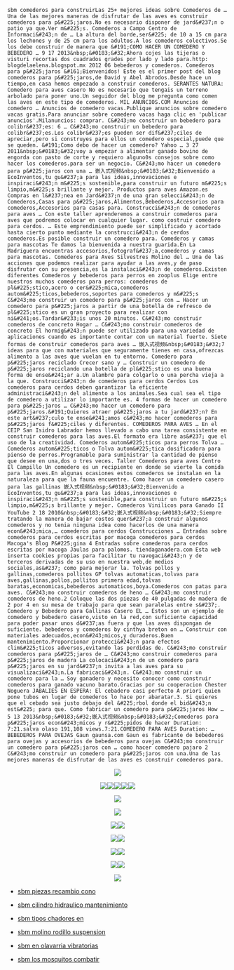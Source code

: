 
```
sbm comederos para construirLas 25+ mejores ideas sobre Comederos de … Una de las mejores maneras de disfrutar de las aves es construir comederos para p&#225;jaros.No es necesario disponer de jard&#237;n o patio ya que.Ver m&#225;s. Comederos a Campo Centro de Informaci&#243;n de … La altura del borde,ser&#225; de 10 a 15 cm para los lechones y de 25 cm para los adultos.A los comederos colectivos.Se los debe construir de manera que &#191;COMO HACER UN COMEDERO Y BEBEDERO … 9 17 2013&nbsp;&#0183;&#32;Ahora cojes las tijeras o visturi recortas dos cuadrados grades por lado y lado para.http: blogdelaelena.blogspot.mx 2012 06 bebederos y comederos. Comederos para p&#225;jaros &#161;Bienvenidos! Este es el primer post del blog comederos para p&#225;jaros,de David y Abel Abrodos.Desde hace un tiempo,en casa hemos empezado a construir comederos. SERANTES NATURA: Comedero para aves casero No es necesario que tengais un terreno arbolado para poner uno.Un seguidor del blog me pregunta como comen las aves en este tipo de comederos. MIL ANUNCIOS.COM Anuncios de comedero … Anuncios de comedero vacas.Publique anuncios sobre comedero vacas gratis.Para anunciar sobre comedero vacas haga clic en 'publicar anuncios'.Milanuncios: comprar. C&#243;mo construir un bebedero para colibr&#237;es: 6 … C&#243;mo construir un bebedero para colibr&#237;es.Los colibr&#237;es pueden ser dif&#237;ciles de apreciar,pero si construyes para ellos un comedero especial,puede que se queden. &#191;Como debo de hacer un comedero? Yahoo … 3 27 2011&nbsp;&#0183;&#32;voy a empezar a alimentar ganado bovino de engorda con pasto de corte y requiero alguno0s consejos sobre como hacer los comederos.para ser un negocio. C&#243;mo hacer un comedero para p&#225;jaros con una … 嵌入式视频&nbsp;&#0183;&#32;Bienvenido a EcoInventos,tu gu&#237;a para las ideas,innovaciones e inspiraci&#243;n m&#225;s sostenible,para construir un futuro m&#225;s limpio,m&#225;s brillante y mejor. Productos para aves Amazon.es Compras en l&#237;nea en Jard&#237;n de una gran selecci&#243;n de Comederos,Casas para p&#225;jaros,Alimentos,Bebederos,Accesorios para comederos,Accesorios para casas para. Construcci&#243;n de comederos para aves … Con este taller aprenderemos a construir comederos para aves que podremos colocar en cualquier lugar. como costruir comedero para cerdos. … Este emprendimiento puede ser simplificado y acortado hasta cierto punto mediante la construcci&#243;n de cerdos comederos.Es posible construir un comedero para. Comederos y camas para mascotas Te damos la bienvenida a nuestra guarida.En La Madriguera encuentras accesorios,fotograf&#237;a,comederos y camas para mascotas. Comederos para Aves Silvestres Molino del … Una de las acciones que podemos realizar para ayudar a las aves,y de paso disfrutar con su presencia,es la instalaci&#243;n de comederos.Existen diferentes Comederos y bebederos para perros en zooplus Elige entre nuestros muchos comederos para perros: comederos de pl&#225;stico,acero o cer&#225;mica,comederos autom&#225;ticos,bebederos,soportes para comederos y m&#225;s C&#243;mo construir un comedero para p&#225;jaros con … Hacer un comedero para p&#225;jaros a partir de una botella de refresco de pl&#225;stico es un gran proyecto para realizar con ni&#241;os.Tardar&#233;is unos 20 minutos. C&#243;mo construir comederos de concreto Hogar … C&#243;mo construir comederos de concreto El hormig&#243;n puede ser utilizado para una variedad de aplicaciones cuando es importante contar con un material fuerte. Siete formas de construir comederos para aves … 嵌入式视频&nbsp;&#0183;&#32;7 ideas para que con materiales que seguramente tienes en casa,ofrezcas alimento a las aves que vuelan en tu entorno. Comedero para p&#225;jaros reciclado Crecer sano y … Construir un comedero de p&#225;jaros reciclando una botella de pl&#225;stico es una buena forma de ense&#241;ar a.Un alambre para colgarlo o una percha vieja a la que. Construcci&#243;n de comederos para cerdos Cerdos Los comederos para cerdos deben garantizar la eficiente administraci&#243;n del alimento a los animales.Sea cual sea el tipo de comedero a utilizar lo importante es. 4 formas de hacer un comedero para p&#225;jaros … C&#243;mo hacer un comedero para p&#225;jaros.&#191;Quieres atraer p&#225;jaros a tu jard&#237;n? En este art&#237;culo te ense&#241;amos c&#243;mo hacer comederos para p&#225;jaros f&#225;ciles y diferentes. COMEDEROS PARA AVES … En el CEIP San Isidro Labrador hemos llevado a cabo una tarea consistente en construir comederos para las aves.El formato era libre as&#237; que el uso de la creatividad. Comederos autom&#225;ticos para perros Tolva … Comederos autom&#225;ticos o Tolva autom&#225;tica dosificadora para pienso de perros.Programable para suministrar la cantidad de pienso que desee en una,dos o tres veces. Taller Comederos para aves Centro El Campillo Un comedero es un recipiente en donde se vierte la comida para las aves.En algunas ocasiones estos comederos se instalan en la naturaleza para que la fauna encuentre. Como hacer un comedero casero para las gallinas 嵌入式视频&nbsp;&#0183;&#32;Bienvenido a EcoInventos,tu gu&#237;a para las ideas,innovaciones e inspiraci&#243;n m&#225;s sostenible,para construir un futuro m&#225;s limpio,m&#225;s brillante y mejor. Comederos Vinilicos para Ganado II YouTube 2 18 2010&nbsp;&#0183;&#32;嵌入式视频&nbsp;&#0183;&#32;Siempre tratando la manera de bajar costos quer&#237;a construir algunos comederos y no tenia ninguna idea como hacerlos de una manera econ&#243;mica,… comederos para cerdos Construcciones … Entradas sobre comederos para cerdos escritas por macoga comederos para cerdos Macoga's Blog P&#225;gina 4 Entradas sobre comederos para cerdos escritas por macoga Jaulas para palomos. tiendaganadera.com Esta web inserta cookies propias para facilitar tu navegaci&#243;n y de terceros derivadas de su uso en nuestra web,de medios sociales,as&#237; como para mejorar la. Tolvas pollos y gallinas,comederos pollitos GP tolvas automaticas,tolvas para aves,gallinas,pollos,pollitos primera edad,tolvas baratas,economicas,bebederos automaticos,boya.Comederos con patas para aves. C&#243;mo construir comederos de heno … C&#243;mo construir comederos de heno.2 Coloque las dos piezas de 40 pulgadas de madera de 2 por 4 en su mesa de trabajo para que sean paralelas entre s&#237;. Comedero y Bebedero para Gallinas Casero EL … Estos son un ejemplo de comedero y bebedero casero,visto en la red,con suficiente capacidad para poder pasar unos d&#237;as fuera y que las aves dispongan de suficiente. bebederos y comederos by cinthya breton on … Construir con materiales adecuados,econ&#243;micos,y duraderos.Buen mantenimiento.Proporcionar protecci&#243;n para efectos clim&#225;ticos adversos,evitando las perdidas de. C&#243;mo construir comederos para p&#225;jaros de … C&#243;mo construir comederos para p&#225;jaros de madera La colocaci&#243;n de un comedero para p&#225;jaros en su jard&#237;n invita a las aves para su visualizaci&#243;n.La fabricaci&#243;n. C&#243;mo construir un comedero para la … Soy ganadero y necesito conocer como construir comederos para ganado vacuno barato.Gracias por su cooperacion Chester Noguera JABALIES EN ESPERA: El cebadero casi perfecto A priori quien pone tubos en lugar de comederos lo hace por abaratar.3. Si quieres que el cebado sea justo debajo del &#225;rbol donde el bid&#243;n est&#225; para que. Como fabricar un comedero para p&#225;jaros How … 5 13 2013&nbsp;&#0183;&#32;嵌入式视频&nbsp;&#0183;&#32;Comederos para p&#225;jaros econ&#243;micos y r&#225;pidos de hacer Duration: 7:21.salva olaso 191,108 views.7:21.COMEDERO PARA AVES Duration: … BEBEDEROS PARA OVEJAS Gaun gaunsa.com Gaun es fabricante de bebederos para ovejas y accesorios de bebederos para ovejas C&#243;mo construir un comedero para p&#225;jaros con … como hacer comedero pajaro 2 C&#243;mo construir un comedero para p&#225;jaros con una.Una de las mejores maneras de disfrutar de las aves es construir comederos para. 
```

<div align="center">

<a href="https://es-crusher.shibang-china.com/github&k=sbm+comederos+para+construir"><img src="https://static.shibang-china.com/es/crusher/logo.jpg"></a>

<a href="https://es-crusher.shibang-china.com/github&k=sbm+comederos+para+construir"><img src="https://static.shibang-china.com/es/crusher/index.jpg"></a><a href="https://es-crusher.shibang-china.com/material.htmlgithub&k=sbm+comederos+para+construir"><img src="https://static.shibang-china.com/es/crusher/material.jpg"></a><a href="https://es-crusher.shibang-china.com/application.htmlgithub&k=sbm+comederos+para+construir"><img src="https://static.shibang-china.com/es/crusher/application.jpg"></a><a href="https://es-crusher.shibang-china.com/aboutus.htmlgithub&k=sbm+comederos+para+construir"><img src="https://static.shibang-china.com/es/crusher/aboutus.jpg"></a><a href="https://es-crusher.shibang-china.com/contact.htmlgithub&k=sbm+comederos+para+construir"><img src="https://static.shibang-china.com/es/crusher/contact.jpg"></a>

<a href="https://es-crusher.shibang-china.com/github&k=sbm+comederos+para+construir"><img src="https://static.shibang-china.com/es/crusher/banner.jpg"></a>

<a href="https://swt.shibang-china.com/github&k=sbm+comederos+para+construir"><img src="https://static.shibang-china.com/es/crusher/text.jpg"></a>

<a href="https://swt.shibang-china.com/github&k=sbm+comederos+para+construir"><img src="https://static.shibang-china.com/es/crusher/chat.jpg"></a><a href="https://es-crusher.shibang-china.com/contact.htmlgithub&k=sbm+comederos+para+construir"><img src="https://static.shibang-china.com/es/crusher/message.jpg"></a>

<a href="https://es-crusher.shibang-china.com/products/pe.htmlgithub&k=sbm+comederos+para+construir"><img src="https://static.shibang-china.com/es/crusher/pe.jpg"></a><a href="https://es-crusher.shibang-china.com/products/pf.htmlgithub&k=sbm+comederos+para+construir"><img src="https://static.shibang-china.com/es/crusher/pf.jpg"></a>

<a href="https://es-crusher.shibang-china.com/products/hpt.htmlgithub&k=sbm+comederos+para+construir"><img src="https://static.shibang-china.com/es/crusher/hpt.jpg"></a><a href="https://es-crusher.shibang-china.com/products/vsi.htmlgithub&k=sbm+comederos+para+construir"><img src="https://static.shibang-china.com/es/crusher/vsi.jpg"></a>

<a href="https://es-crusher.shibang-china.com/products/klv.htmlgithub&k=sbm+comederos+para+construir"><img src="https://static.shibang-china.com/es/crusher/klv.jpg"></a><a href="https://es-crusher.shibang-china.com/products/portable.htmlgithub&k=sbm+comederos+para+construir"><img src="https://static.shibang-china.com/es/crusher/portable.jpg"></a>

<a href="https://swt.shibang-china.com/github&k=sbm+comederos+para+construir"><img src="https://static.shibang-china.com/es/crusher/case.jpg"></a>

</div>


* [sbm piezas recambio cono](sbm%20piezas%20recambio%20cono.md)

* [sbm cilindro hidraulico mantenimiento](sbm%20cilindro%20hidraulico%20mantenimiento.md)

* [sbm tipos chadores en](sbm%20tipos%20chadores%20en.md)

* [sbm molino rodillo suspension](sbm%20molino%20rodillo%20suspension.md)

* [sbm en olavarria vibratorias](sbm%20en%20olavarria%20vibratorias.md)

* [sbm los mosquitos combatir](sbm%20los%20mosquitos%20combatir.md)